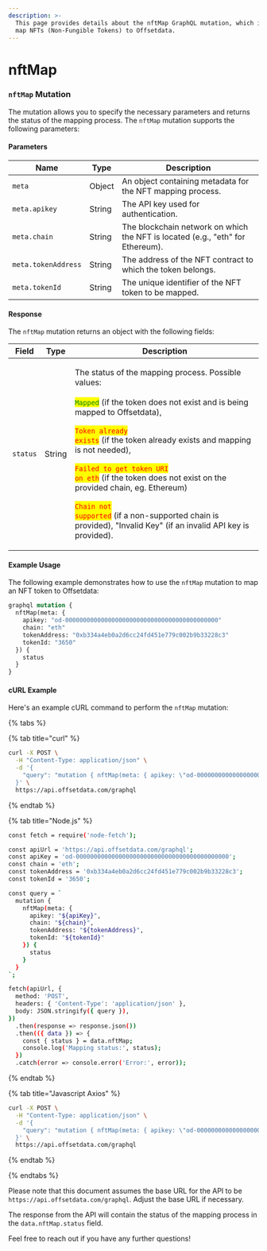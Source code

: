 ```yaml
---
description: >-
  This page provides details about the nftMap GraphQL mutation, which is used to
  map NFTs (Non-Fungible Tokens) to Offsetdata.
---
```


# nftMap

### `nftMap` Mutation

The mutation allows you to specify the necessary parameters and returns the status of the mapping process. The `nftMap` mutation supports the following parameters:

#### Parameters

| Name                | Type   | Description                                                                    |
| ------------------- | ------ | ------------------------------------------------------------------------------ |
| `meta`              | Object | An object containing metadata for the NFT mapping process.                     |
| `meta.apikey`       | String | The API key used for authentication.                                           |
| `meta.chain`        | String | The blockchain network on which the NFT is located (e.g., "eth" for Ethereum). |
| `meta.tokenAddress` | String | The address of the NFT contract to which the token belongs.                    |
| `meta.tokenId`      | String | The unique identifier of the NFT token to be mapped.                           |

#### Response

The `nftMap` mutation returns an object with the following fields:

| Field    | Type   | Description                                                                                                                                                                                                                                                                                                                                                                                                                                                                                                                                                                                                                                        |
| -------- | ------ | -------------------------------------------------------------------------------------------------------------------------------------------------------------------------------------------------------------------------------------------------------------------------------------------------------------------------------------------------------------------------------------------------------------------------------------------------------------------------------------------------------------------------------------------------------------------------------------------------------------------------------------------------- |
| `status` | String | <p>The status of the mapping process. Possible values:<br><br><mark style="color:green;"><code>Mapped</code></mark> (if the token does not exist and is being mapped to Offsetdata),<br><br><mark style="color:red;"><code>Token already exists</code></mark> (if the token already exists and mapping is not needed),<br><br><mark style="color:red;"><code>Failed to get token URI on eth</code></mark> (if the token does not exist on the provided chain, eg. Ethereum)<br><br><mark style="color:red;"><code>Chain not supported</code></mark> (if a non-supported chain is provided), "Invalid Key" (if an invalid API key is provided).</p> |

#### Example Usage

The following example demonstrates how to use the `nftMap` mutation to map an NFT token to Offsetdata:

```graphql
graphql mutation {
  nftMap(meta: {
    apikey: "od-0000000000000000000000000000000000000000000"
    chain: "eth"
    tokenAddress: "0xb334a4eb0a2d6cc24fd451e779c002b9b33228c3"
    tokenId: "3650"
  }) {
    status
  }
}
```

#### cURL Example

Here's an example cURL command to perform the `nftMap` mutation:



{% tabs %}

{% tab title="curl" %}
```bash
curl -X POST \
  -H "Content-Type: application/json" \
  -d '{
    "query": "mutation { nftMap(meta: { apikey: \"od-0000000000000000000000000000000000000000000\", chain: \"eth\", tokenAddress: \"0xb334a4eb0a2d6cc24fd451e779c002b9b33228c3\", tokenId: \"3650\" }) { status } }"
  }' \
  https://api.offsetdata.com/graphql
```
{% endtab %}

{% tab title="Node.js" %}
```bash
const fetch = require('node-fetch');

const apiUrl = 'https://api.offsetdata.com/graphql';
const apiKey = 'od-0000000000000000000000000000000000000000000';
const chain = 'eth';
const tokenAddress = '0xb334a4eb0a2d6cc24fd451e779c002b9b33228c3';
const tokenId = '3650';

const query = `
  mutation {
    nftMap(meta: {
      apikey: "${apiKey}",
      chain: "${chain}",
      tokenAddress: "${tokenAddress}",
      tokenId: "${tokenId}"
    }) {
      status
    }
  }
`;

fetch(apiUrl, {
  method: 'POST',
  headers: { 'Content-Type': 'application/json' },
  body: JSON.stringify({ query }),
})
  .then(response => response.json())
  .then(({ data }) => {
    const { status } = data.nftMap;
    console.log('Mapping status:', status);
  })
  .catch(error => console.error('Error:', error));

```
{% endtab %}

{% tab title="Javascript Axios" %}
```bash
curl -X POST \
  -H "Content-Type: application/json" \
  -d '{
    "query": "mutation { nftMap(meta: { apikey: \"od-0000000000000000000000000000000000000000000\", chain: \"eth\", tokenAddress: \"0xb334a4eb0a2d6cc24fd451e779c002b9b33228c3\", tokenId: \"3650\" }) { status } }"
  }' \
  https://api.offsetdata.com/graphql
```
{% endtab %}

{% endtabs %}

Please note that this document assumes the base URL for the API to be `https://api.offsetdata.com/graphql`. Adjust the base URL if necessary.

The response from the API will contain the status of the mapping process in the `data.nftMap.status` field.

Feel free to reach out if you have any further questions!
